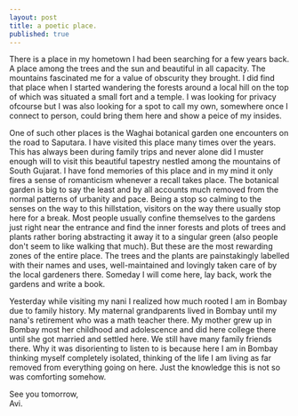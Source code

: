 ```yaml
---
layout: post
title: a poetic place.
published: true
---
```

There is a place in my hometown I had been searching for a few years back. A place among the trees and the sun and beautiful in all capacity. The mountains fascinated me for a value of obscurity they brought. I did find that place when I started wandering the forests around a local hill on the top of which was situated a small fort and a temple. I was looking for privacy ofcourse but I was also looking for a spot to call my own, somewhere once I connect to person, could bring them here and show a peice of my insides. 

One of such other places is the Waghai botanical garden one encounters on the road to Saputara. I have visited this place many times over the years. This has always been during family trips and never alone did I muster enough will to visit this beautiful tapestry nestled among the mountains of South Gujarat. I have fond memories of this place and in my mind it only fires a sense of romanticism whenever a recall takes place. The botanical garden is big to say the least and by all accounts much removed from the normal patterns of urbanity and pace. Being a stop so calming to the senses on the way to this hillstation, visitors on the way there usually stop here for a break. Most people usually confine themselves to the gardens just right near the entrance and find the inner forests and plots of trees and plants rather boring abstracting it away it to a singular green (also people don't seem to like walking that much). But these are the most rewarding zones of the entire place. The trees and the plants are painstakingly labelled with their names and uses, well-maintained and lovingly taken care of by the local gardeners there. Someday I will come here, lay back, work the gardens and write a book.

Yesterday while visiting my nani I realized how much rooted I am in Bombay due to family history. My maternal grandparents lived in Bombay until my nana's retirement who was a math teacher there. My mother grew up in Bombay most her childhood and adolescence and did here college there until she got married and settled here. We still have many family friends there. Why it was disorienting to listen to is because here I am in Bombay thinking myself completely isolated, thinking of the life I am living as far removed from everything going on here. Just the knowledge this is not so was comforting somehow. 

See you tomorrow,  
Avi.
